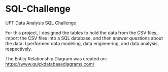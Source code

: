 # SQL-Challenge
UFT Data Analysis SQL Challenge 


For this project, I designed the tables to hold the data from the CSV files, import the CSV files into a SQL database, and then answer questions about the data. I performed data modeling, data engineering, and data analysis, respectively.

The Entity Relationship Diagram was created on: https://www.quickdatabasediagrams.com/

